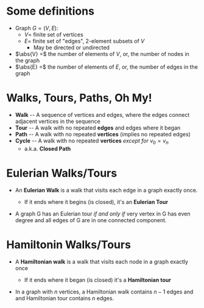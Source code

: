 # Some definitions

* Graph $G = (V, E)$:
  * $V =$ finite set of vertices
  * $E =$ finite set of "edges", 2-element subsets of $V$
    * May be directed or undirected
* $\abs{V} =$ the number of elements of $V$, or, the number of nodes in the graph
* $\abs{E} =$ the number of elements of $E$, or, the number of edges in the graph

# Walks, Tours, Paths, Oh My!

* __Walk__ -- A sequence of vertices and edges, where the edges connect adjacent vertices in the sequence
* __Tour__ -- A walk with no repeated __edges__ and edges where it began
* __Path__ -- A walk with no repeated __vertices__ (implies no repeated edges)
* __Cycle__ -- A walk with no repeated __vertices__ *except for* $v_0 = v_n$
  * a.k.a. __Closed Path__

# Eulerian Walks/Tours

* An __Eulerian Walk__ is a walk that visits each edge in a graph exactly once.
  * If it ends where it begins (is closed), it's an __Eulerian Tour__

* A graph G has an Eulerian tour *if and only if* very vertex in G has even degree and all edges of G are in one connected component.

# Hamiltonin Walks/Tours

* A __Hamiltonian walk__ is a walk that visits each node in a graph exactly once
  * If it ends where it began (is closed) it's a __Hamiltonian tour__

* In a graph with $n$ vertices, a Hamiltonian walk contains $n-1$ edges and and Hamiltonian tour contains $n$ edges.



